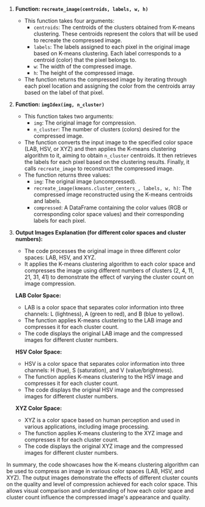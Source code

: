 1. **Function: `recreate_image(centroids, labels, w, h)`**
   - This function takes four arguments:
     - `centroids`: The centroids of the clusters obtained from K-means clustering. These centroids represent the colors that will be used to recreate the compressed image.
     - `labels`: The labels assigned to each pixel in the original image based on K-means clustering. Each label corresponds to a centroid (color) that the pixel belongs to.
     - `w`: The width of the compressed image.
     - `h`: The height of the compressed image.
   - The function returns the compressed image by iterating through each pixel location and assigning the color from the centroids array based on the label of that pixel.

2. **Function: `imgIdex(img, n_cluster)`**
   - This function takes two arguments:
     - `img`: The original image for compression.
     - `n_cluster`: The number of clusters (colors) desired for the compressed image.
   - The function converts the input image to the specified color space (LAB, HSV, or XYZ) and then applies the K-means clustering algorithm to it, aiming to obtain `n_cluster` centroids. It then retrieves the labels for each pixel based on the clustering results. Finally, it calls `recreate_image` to reconstruct the compressed image.
   - The function returns three values:
     - `img`: The original image (uncompressed).
     - `recreate_image(kmeans.cluster_centers_, labels, w, h)`: The compressed image reconstructed using the K-means centroids and labels.
     - `compressed`: A DataFrame containing the color values (RGB or corresponding color space values) and their corresponding labels for each pixel.

3. **Output Images Explanation (for different color spaces and cluster numbers):**
   - The code processes the original image in three different color spaces: LAB, HSV, and XYZ.
   - It applies the K-means clustering algorithm to each color space and compresses the image using different numbers of clusters (2, 4, 11, 21, 31, 41) to demonstrate the effect of varying the cluster count on image compression.

   **LAB Color Space:**
   - LAB is a color space that separates color information into three channels: L (lightness), A (green to red), and B (blue to yellow).
   - The function applies K-means clustering to the LAB image and compresses it for each cluster count.
   - The code displays the original LAB image and the compressed images for different cluster numbers.

   **HSV Color Space:**
   - HSV is a color space that separates color information into three channels: H (hue), S (saturation), and V (value/brightness).
   - The function applies K-means clustering to the HSV image and compresses it for each cluster count.
   - The code displays the original HSV image and the compressed images for different cluster numbers.

   **XYZ Color Space:**
   - XYZ is a color space based on human perception and used in various applications, including image processing.
   - The function applies K-means clustering to the XYZ image and compresses it for each cluster count.
   - The code displays the original XYZ image and the compressed images for different cluster numbers.

In summary, the code showcases how the K-means clustering algorithm can be used to compress an image in various color spaces (LAB, HSV, and XYZ). The output images demonstrate the effects of different cluster counts on the quality and level of compression achieved for each color space. This allows visual comparison and understanding of how each color space and cluster count influence the compressed image's appearance and quality.
